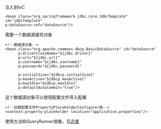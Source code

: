 注入到IoC
```
<bean class="org.springframework.jdbc.core.JdbcTemplate" id="jdbcTemplate"
p:dataSource-ref="dataSource"/>
```

需要一个数据源属性对象
```
<!--数据源对象-->
<bean class="org.apache.commons.dbcp.BasicDataSource" id="dataSource"
      p:driverClassName="${jdbc.driver}"
      p:url="${jdbc.url}"
      p:username="${jdbc.username}"
      p:password="${jdbc.password}"

      p:initialSize="${dbcp.initialSize}"
      p:maxActive="${dbcp.maxActive}"
      p:maxIdle="${dbcp.maxIdle}"
      p:defaultAutoCommit="true"/>
```
这个数据源对象可以使用配置文件导入配置
```
<!--加载配置文件PropertyPlaceholderConfigurer类-->
<context:property-placeholder location="application.properties"/>
```

使用方法和QueryRunner很像，见[这里](../SpringMVC-07-JDBCTemplate/src/test/java/MyTest.java)